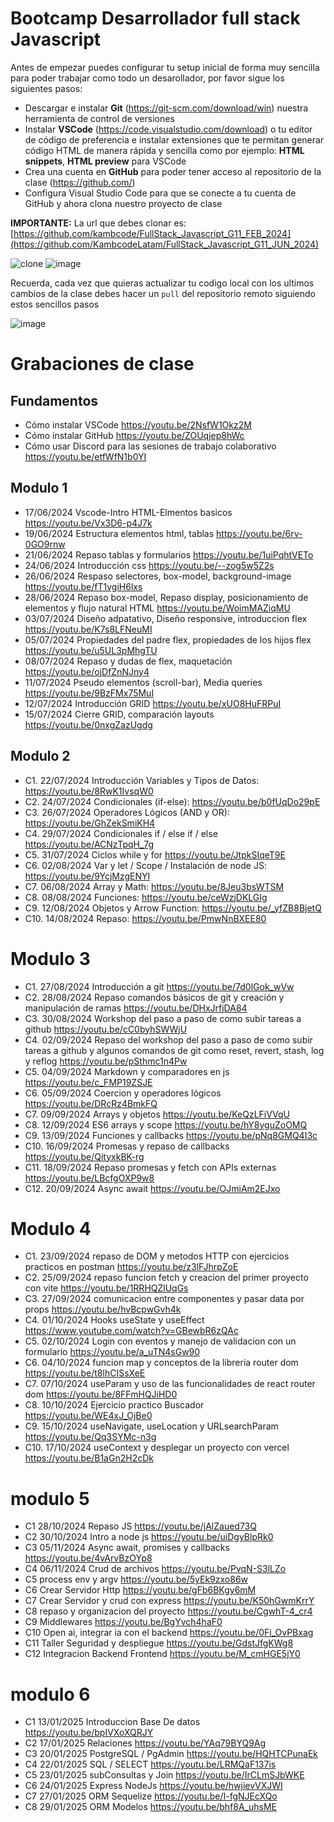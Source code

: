 # Bootcamp Desarrollador full stack Javascript

Antes de empezar puedes configurar tu setup inicial de forma muy sencilla para poder trabajar como todo un desarollador, por favor sigue los siguientes pasos:

- Descargar e instalar **Git** (https://git-scm.com/download/win) nuestra herramienta de control de versiones
- Instalar **VSCode** (https://code.visualstudio.com/download) o tu editor de código de preferencia e instalar extensiones que te permitan generar código HTML de manera rápida y sencilla como por ejemplo: **HTML snippets**, **HTML preview** para VSCode
- Crea una cuenta en **GitHub** para poder tener acceso al repositorio de la clase (https://github.com/)
- Configura Visual Studio Code para que se conecte a tu cuenta de GitHub y ahora clona nuestro proyecto de clase

**IMPORTANTE:** La url que debes clonar es: [https://github.com/kambcode/FullStack_Javascript_G11_FEB_2024](https://github.com/KambcodeLatam/FullStack_Javascript_G11_JUN_2024)

![clone](https://github.com/kambcode/FullStack_Javascript_G3_2023_09_04/assets/137812574/b49be206-5c67-40e8-a567-bdd957c549eb)
![image](https://github.com/KamiloMontoya/kambcode_g1/assets/11945476/ca0ce2ad-72ec-431d-b3e1-55b84c64ec13)

Recuerda, cada vez que quieras actualizar tu codigo local con los ultimos cambios de la clase debes hacer un `pull` del repositorio remoto siguiendo estos sencillos pasos

![image](https://github.com/KamiloMontoya/kambcode_g1/assets/11945476/8d8f7da6-aa4c-4d67-9dec-59cd360bda0f)

# Grabaciones de clase

## Fundamentos

- Cómo instalar VSCode https://youtu.be/2NsfW1Okz2M
- Cómo instalar GitHub https://youtu.be/ZOUqjep8hWc
- Cómo usar Discord para las sesiones de trabajo colaborativo https://youtu.be/etfWfN1b0YI

## Modulo 1

- 17/06/2024 Vscode-Intro HTML-Elmentos basicos https://youtu.be/Vx3D6-p4J7k
- 19/06/2024 Estructura elementos html, tablas https://youtu.be/6rv-0GO9rnw
- 21/06/2024 Repaso tablas y formularios https://youtu.be/1uiPqhtVETo
- 24/06/2024 Introducción css https://youtu.be/--zog5w5Z2s
- 26/06/2024 Respaso selectores, box-model, background-image https://youtu.be/fT1vgiH6lxs
- 28/06/2024 Repaso box-model, Repaso display, posicionamiento de elementos y flujo natural HTML https://youtu.be/WoimMAZiqMU
- 03/07/2024 Diseño adpatativo, Diseño responsive, introduccion flex https://youtu.be/K7s8LFNeuMI
- 05/07/2024 Propiedades del padre flex, propiedades de los hijos flex https://youtu.be/u5UL3pMhgTU
- 08/07/2024 Repaso y dudas de flex, maquetación https://youtu.be/ojDfZnNJny4
- 11/07/2024 Pseudo elementos (scroll-bar), Media queries https://youtu.be/9BzFMx75MuI
- 12/07/2024 Introducción GRID https://youtu.be/xUO8HuFRPuI
- 15/07/2024 Cierre GRID, comparación layouts https://youtu.be/0nxgZazUgdg

## Modulo 2

- C1. 22/07/2024 Introducción Variables y Tipos de Datos: https://youtu.be/8RwK1IvsqW0
- C2. 24/07/2024 Condicionales (if-else): https://youtu.be/b0fUqDo29pE
- C3. 26/07/2024 Operadores Lógicos (AND y OR): https://youtu.be/GhZekSmiKH4
- C4. 29/07/2024 Condicionales if / else if / else https://youtu.be/ACNzTpqH_7g
- C5. 31/07/2024 Ciclos while y for https://youtu.be/JtpkSIqeT9E
- C6. 02/08/2024 Var y let / Scope / Instalación de node JS: https://youtu.be/9YcjMzgENYI
- C7. 06/08/2024 Array y Math: https://youtu.be/8Jeu3bsWTSM
- C8. 08/08/2024 Funciones: https://youtu.be/ceWzjDKLGIg
- C9. 12/08/2024 Objetos y Arrow Function: https://youtu.be/_yfZB8BjetQ
- C10. 14/08/2024 Repaso: https://youtu.be/PmwNnBXEE80

# Modulo 3

- C1. 27/08/2024 Introducción a git https://youtu.be/7d0lGok_wVw
- C2. 28/08/2024 Repaso comandos básicos de git y creación y manipulación de ramas https://youtu.be/DHxJrfjDA84
- C3. 30/08/2024 Workshop del paso a paso de como subir tareas a github https://youtu.be/cC0byhSWWjU
- C4. 02/09/2024 Repaso del workshop del paso a paso de como subir tareas a github y algunos comandos de git como reset, revert, stash, log y reflog  https://youtu.be/pSthmc1n4Pw
- C5. 04/09/2024 Markdown y comparadores en js https://youtu.be/c_FMP19ZSJE
- C6. 05/09/2024 Coercion y operadores lógicos https://youtu.be/DRcRz4BmkFQ
- C7. 09/09/2024 Arrays y objetos https://youtu.be/KeQzLFiVVqU
- C8. 12/09/2024 ES6 arrays y scope https://youtu.be/hY8yguZoOMQ
- C9. 13/09/2024 Funciones y callbacks https://youtu.be/pNq8GMQ4I3c
- C10. 16/09/2024 Promesas y repaso de callbacks https://youtu.be/QityxkBK-rg
- C11. 18/09/2024 Repaso promesas y fetch con APIs externas https://youtu.be/LBcfgOXP9w8
- C12. 20/09/2024 Async await https://youtu.be/OJmiAm2EJxo

# Modulo 4

- C1. 23/09/2024 repaso de DOM y metodos HTTP con ejercicios practicos en postman https://youtu.be/z3lFJhrpZoE
- C2. 25/09/2024 repaso funcion fetch y creacion del primer proyecto con vite https://youtu.be/1RRHQZlUqGs
- C3. 27/09/2024 comunicacion entre componentes y pasar data por props https://youtu.be/hvBcpwGvh4k
- C4. 01/10/2024 Hooks useState y useEffect https://www.youtube.com/watch?v=GBewbR6zQAc
- C5. 02/10/2024 Login con eventos y manejo de validacion con un formulario https://youtu.be/a_uTN4sGw90
- C6. 04/10/2024 funcion map y conceptos de la libreria router dom https://youtu.be/t8lhCISsXeE
- C7. 07/10/2024 useParam y uso de las funcionalidades de react router dom https://youtu.be/8FFmHQJiHD0
- C8. 10/10/2024 Ejercicio practico Buscador https://youtu.be/WE4xJ_OjBe0
- C9. 15/10/2024 useNavigate, useLocation y URLsearchParam https://youtu.be/Qq3SYMc-n3g
- C10. 17/10/2024 useContext y desplegar un proyecto con vercel https://youtu.be/B1aGn2H2cDk

# modulo 5 
- C1 28/10/2024 Repaso JS https://youtu.be/jAlZaued73Q
- C2 30/10/2024 Intro a node js https://youtu.be/uiDgyBlpRk0
- C3 05/11/2024 Async await, promises y callbacks https://youtu.be/4vArvBzOYp8
- C4 06/11/2024 Crud de archivos https://youtu.be/PvqN-S3lLZo
- C5 process env y argv https://youtu.be/5yEk9zxo86w
- C6 Crear Servidor Http https://youtu.be/gFb6BKgy6mM
- C7 Crear Servidor y crud con express https://youtu.be/K50hGwmKrrY
- C8 repaso y organizacion del proyecto https://youtu.be/CgwhT-4_cr4
- C9 Middlewares https://youtu.be/BgYvch4haF0
- C10 Open ai, integrar ia con el backend https://youtu.be/0Fi_OvPBxag
- C11 Taller Seguridad y despliegue https://youtu.be/GdstJfgKWg8
- C12 Integracion Backend Frontend https://youtu.be/M_cmHGE5jY0

# modulo 6
- C1 13/01/2025 Introduccion Base De datos https://youtu.be/bpIVXoXQRJY
- C2 17/01/2025 Relaciones  https://youtu.be/YAq79BYQ9Ag
- C3 20/01/2025 PostgreSQL / PgAdmin  https://youtu.be/HQHTCPunaEk
- C4 22/01/2025 SQL / SELECT  https://youtu.be/LRMQaF137is
- C5 23/01/2025 subConsultas y Join  https://youtu.be/IrCLmSJbWKE
- C6 24/01/2025 Express NodeJs https://youtu.be/hwjievVXJWI
- C7 27/01/2025 ORM Sequelize https://youtu.be/I-fgNJEcXQo
- C8 29/01/2025 ORM Modelos https://youtu.be/bhf8A_uhsME